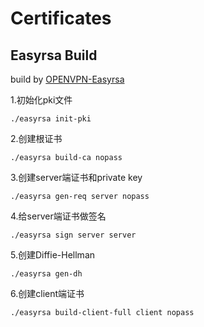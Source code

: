 Certificates
====

## Easyrsa Build

build by [OPENVPN-Easyrsa](https://github.com/OpenVPN/easy-rsa)

1.初始化pki文件

```
./easyrsa init-pki
```
2.创建根证书

```
./easyrsa build-ca nopass
```

3.创建server端证书和private key

```
./easyrsa gen-req server nopass
```

4.给server端证书做签名

```
./easyrsa sign server server
```

5.创建Diffie-Hellman

```
./easyrsa gen-dh
```

6.创建client端证书

```
./easyrsa build-client-full client nopass
```
